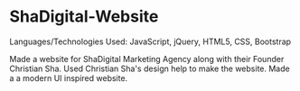 # ShaDigital-Website

Languages/Technologies Used: JavaScript, jQuery, HTML5, CSS, Bootstrap

Made a website for ShaDigital Marketing Agency along with their Founder Christian Sha. Used Christian Sha's design help to make the website. Made a a modern UI inspired website.
